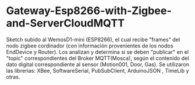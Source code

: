 # Gateway-Esp8266-with-Zigbee-and-ServerCloudMQTT
Sketch subido al WemosD1-mini (ESP8266), el cual recibe "frames" del nodo zigbee cordinador (con información provenientes de los nodos EndDevice y Router). Los analizan y determina si se deben "publicar" en el "topic" correspondientes del Broker MQTT(Mosca), según el contenido del dato digital correspondiente al sensor (Motion001, Door, Gas). Se utilizaron las librerias: XBee, SoftwareSerial, PubSubClient, ArduinoJSON , TimeLib y otras.
